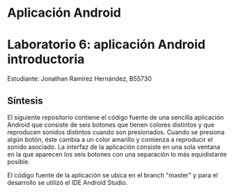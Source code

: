 # Aplicación Android

<h1> Laboratorio 6: aplicación Android introductoria </h1>
<p> Estudiante: Jonathan Ramírez Hernández, B55730 </p>

<h2> Síntesis </h2>
<p> El siguiente repositorio contiene el código fuente de una sencilla aplicación Android que consiste de seis botones que tienen colores distintos y que
    reproducen sonidos distintos cuando son presionados. Cuando se presiona algún botón, éste cambia a un color amarillo y comienza a reproducir el sonido             asociado. La interfaz de la aplicación consiste en una sola ventana en la que aparecen los seis botones con una separación lo más equidistante posible.
</p>


<p> El código fuente de la aplicación se ubica en el branch "master" y para el desarrollo se utilizó el IDE Android Studio. </p>

